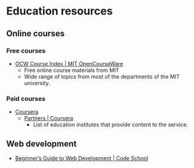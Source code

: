 # Education resources


## Online courses

### Free courses

- [OCW Course Index | MIT OpenCourseWare](http://ocw.mit.edu/courses/)
  - Free online course materials from MIT
  - Wide range of topics from most of the departments of the MIT university.


### Paid courses

- [Coursera](https://www.coursera.org/about/partners/us)
  - [Partners | Coursera](https://www.coursera.org/about/partners/us)
    - List of education institutes that provide content to the service.


## Web development

- [Beginner’s Guide to Web Development | Code School](https://www.codeschool.com/beginners-guide-to-web-development)

